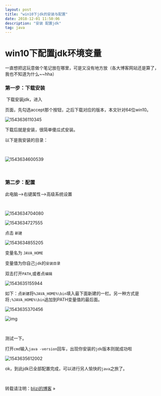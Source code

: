 ```yaml
---
layout: post
title: "win10下jdk的安装与配置"
date: 2018-12-01 11:50:06 
description: "安装 配置jdk"
tag: java
---
```


# win10下配置jdk环境变量

​	一直想把这玩意做个笔记放在哪里，可是又没有地方放（各大博客网站还是算了，我也不知道为什么~~hha）

### 第一步：下载安装

​	下载安装jdk，进入

[jdk下载]: https://www.oracle.com/technetwork/java/javase/downloads/jdk8-downloads-2133151.html

页面，先勾选accept那个按钮，之后下载对应的版本，本文针对64位win10。

![1543636110345](C:\Users\handle\AppData\Roaming\Typora\typora-user-images\1543636110345.png)

下载后就是安装，很简单傻瓜式安装。

以下是我安装的目录：

<br/>

![1543634600539](C:\Users\handle\AppData\Roaming\Typora\typora-user-images\1543634600539.png)



<br/>

### 第二步：配置

此电脑-->右键属性-->高级系统设置

<br/>

![1543634704080](C:\Users\handle\AppData\Roaming\Typora\typora-user-images\1543634704080.png)



![1543634727555](C:\Users\handle\AppData\Roaming\Typora\typora-user-images\1543634727555.png)

<p/>

点击  `新建`



![1543634855205](C:\Users\handle\AppData\Roaming\Typora\typora-user-images\1543634855205.png)

<p/>

变量名为  `JAVA_HOME`

变量值为你自己`jdk`的`安装目录`

双击打开`PATH`,或者点`编辑`<br/>

![1543635155944](C:\Users\handle\AppData\Roaming\Typora\typora-user-images\1543635155944.png)



如下：点`新建`将`%JAVA_HOME%\bin`填入最下面新建的一栏。另一种方式是将`;%JAVA_HOME%\bin`追加到PATH变量值的最后面。



![1543635370456](C:\Users\handle\AppData\Roaming\Typora\typora-user-images\1543635370456.png)

![img](https://img-blog.csdn.net/20170310213624623)

<br/>

测试一下。

打开`cmd`输入`java -version`回车，出现你安装的`jdk`版本则就成功啦<br/>

![1543635612002](C:\Users\handle\AppData\Roaming\Typora\typora-user-images\1543635612002.png)

ok，到此jdk已全部配置完成，可以进行另人愉快的`java`之旅了。

<br>

转载请注明：[blizi的博客](http://blizi.github.io) » 